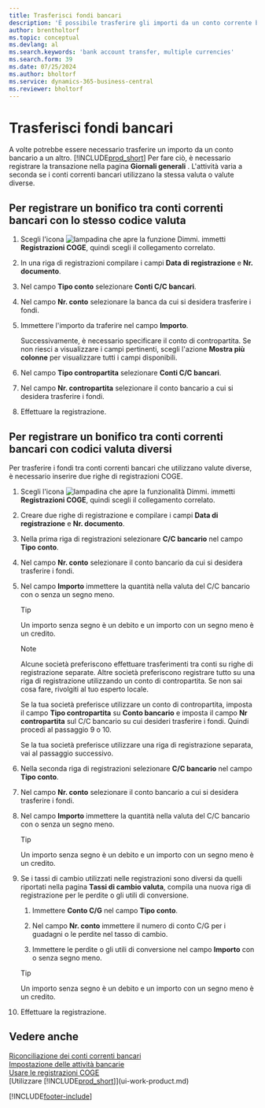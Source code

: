 ```yaml
---
title: Trasferisci fondi bancari
description: 'È possibile trasferire gli importi da un conto corrente bancario a un altro, incluse le valute diverse, tramite la registrazione della transazione nelle registrazioni COGE.'
author: brentholtorf
ms.topic: conceptual
ms.devlang: al
ms.search.keywords: 'bank account transfer, multiple currencies'
ms.search.form: 39
ms.date: 07/25/2024
ms.author: bholtorf
ms.service: dynamics-365-business-central
ms.reviewer: bholtorf
---
```


# <a name="transfer-bank-funds"></a>Trasferisci fondi bancari

A volte potrebbe essere necessario trasferire un importo da un conto bancario a un altro. [!INCLUDE[prod_short](includes/prod_short.md)]  Per fare ciò, è necessario registrare la transazione nella pagina  **Giornali generali** . L'attività varia a seconda se i conti correnti bancari utilizzano la stessa valuta o valute diverse.

## <a name="to-post-a-transfer-between-bank-accounts-with-the-same-currency-code"></a>Per registrare un bonifico tra conti correnti bancari con lo stesso codice valuta

1. Scegli l'icona ![lampadina che apre la funzione Dimmi.](media/ui-search/search_small.png "Dimmi cosa vuoi fare") immetti **Registrazioni COGE**, quindi scegli il collegamento correlato.
2. In una riga di registrazioni compilare i campi **Data di registrazione** e **Nr. documento**.
3. Nel campo **Tipo conto** selezionare **Conti C/C bancari**.
4. Nel campo **Nr. conto** selezionare la banca da cui si desidera trasferire i fondi.
5. Immettere l'importo da traferire nel campo **Importo**.

    Successivamente, è necessario specificare il conto di contropartita. Se non riesci a visualizzare i campi pertinenti, scegli l'azione **Mostra più colonne** per visualizzare tutti i campi disponibili.
6. Nel campo **Tipo contropartita** selezionare **Conti C/C bancari**.
7. Nel campo **Nr. contropartita** selezionare il conto bancario a cui si desidera trasferire i fondi.
8. Effettuare la registrazione.

## <a name="to-post-a-transfer-between-bank-accounts-with-different-currency-codes"></a>Per registrare un bonifico tra conti correnti bancari con codici valuta diversi

Per trasferire i fondi tra conti correnti bancari che utilizzano valute diverse, è necessario inserire due righe di registrazioni COGE.

1. Scegli l'icona ![lampadina che apre la funzionalità Dimmi.](media/ui-search/search_small.png "Dimmi cosa vuoi fare") immetti **Registrazioni COGE**, quindi scegli il collegamento correlato.
2. Creare due righe di registrazione e compilare i campi **Data di registrazione** e **Nr. documento**.
3. Nella prima riga di registrazioni selezionare **C/C bancario** nel campo **Tipo conto**.
4. Nel campo **Nr. conto** selezionare il conto bancario da cui si desidera trasferire i fondi.
5. Nel campo **Importo** immettere la quantità nella valuta del C/C bancario con o senza un segno meno.

    > [!TIP]
    > Un importo senza segno è un debito e un importo con un segno meno è un credito.

    > [!NOTE]
    > Alcune società preferiscono effettuare trasferimenti tra conti su righe di registrazione separate. Altre società preferiscono registrare tutto su una riga di registrazione utilizzando un conto di contropartita. Se non sai cosa fare, rivolgiti al tuo esperto locale.
    >
    > Se la tua società preferisce utilizzare un conto di contropartita, imposta il campo **Tipo contropartita** su **Conto bancario** e imposta il campo **Nr contropartita** sul C/C bancario su cui desideri trasferire i fondi. Quindi procedi al passaggio 9 o 10.
    >
    > Se la tua società preferisce utilizzare una riga di registrazione separata, vai al passaggio successivo.
6. Nella seconda riga di registrazioni selezionare **C/C bancario** nel campo **Tipo conto**.
7. Nel campo **Nr. conto** selezionare il conto bancario a cui si desidera trasferire i fondi.
8. Nel campo **Importo** immettere la quantità nella valuta del C/C bancario con o senza un segno meno.

    > [!TIP]
    > Un importo senza segno è un debito e un importo con un segno meno è un credito.
9. Se i tassi di cambio utilizzati nelle registrazioni sono diversi da quelli riportati nella pagina **Tassi di cambio valuta**, compila una nuova riga di registrazione per le perdite o gli utili di conversione.  

    1. Immettere **Conto C/G** nel campo **Tipo conto**.  

    2. Nel campo **Nr. conto** immettere il numero di conto C/G per i guadagni o le perdite nel tasso di cambio.  

    3. Immettere le perdite o gli utili di conversione nel campo **Importo** con o senza segno meno.

    > [!TIP]
    > Un importo senza segno è un debito e un importo con un segno meno è un credito.
10. Effettuare la registrazione.

## <a name="see-also"></a>Vedere anche

[Riconciliazione dei conti correnti bancari](bank-manage-bank-accounts.md)  
[Impostazione delle attività bancarie](bank-setup-banking.md)  
[Usare le registrazioni COGE](ui-work-general-journals.md)  
[Utilizzare [!INCLUDE[prod_short](includes/prod_short.md)]](ui-work-product.md)


[!INCLUDE[footer-include](includes/footer-banner.md)]
